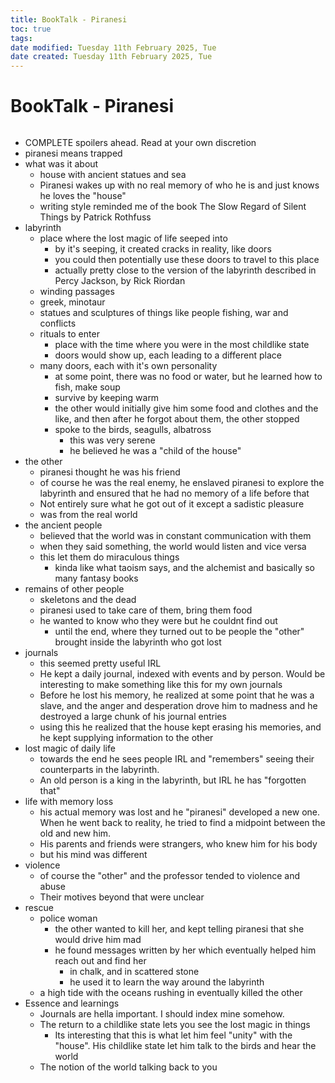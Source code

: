 ```yaml
---
title: BookTalk - Piranesi
toc: true
tags: 
date modified: Tuesday 11th February 2025, Tue
date created: Tuesday 11th February 2025, Tue
---
```


# BookTalk - Piranesi
```toc
```
- COMPLETE spoilers ahead. Read at your own discretion
- piranesi means trapped
- what was it about
	- house with ancient statues and sea
	- Piranesi wakes up with no real memory of who he is and just knows he loves the "house"
	- writing style reminded me of the book The Slow Regard of Silent Things by Patrick Rothfuss
- labyrinth
	- place where the lost magic of life seeped into
		- by it's seeping, it created cracks in reality, like doors
		- you could then potentially use these doors to travel to this place
		- actually pretty close to the version of the labyrinth described in Percy Jackson, by Rick Riordan
	- winding passages
	- greek, minotaur
	- statues and sculptures of things like people fishing, war and conflicts
	- rituals to enter
		- place with the time where you were in the most childlike state
		- doors would show up, each leading to a different place
	- many doors, each with it's own personality
		- at some point, there was no food or water, but he learned how to fish, make soup
		- survive by keeping warm
		- the other would initially give him some food and clothes and the like, and then after he forgot about them, the other stopped
		- spoke to the birds, seagulls, albatross
			- this was very serene
			- he believed he was a "child of the house"
- the other
	- piranesi thought he was his friend
	- of course he was the real enemy, he enslaved piranesi to explore the labyrinth and ensured that he had no memory of a life before that
	- Not entirely sure what he got out of it except a sadistic pleasure
	- was from the real world
- the ancient people
	- believed that the world was in constant communication with them
	- when they said something, the world would listen and vice versa
	- this let them do miraculous things
		- kinda like what taoism says, and the alchemist and basically so many fantasy books
- remains of other people
	- skeletons and the dead
	- piranesi used to take care of them, bring them food
	- he wanted to know who they were but he couldnt find out
		- until the end, where they turned out to be people the "other" brought inside the labyrinth who got lost
- journals
	- this seemed pretty useful IRL
	- He kept a daily journal, indexed with events and by person. Would be interesting to make something like this for my own journals
	- Before he lost his memory, he realized at some point that he was a slave, and the anger and desperation drove him to madness and he destroyed a large chunk of his journal entries
	- using this he realized that the house kept erasing his memories, and he kept supplying information to the other
- lost magic of daily life
	- towards the end he sees people IRL and "remembers" seeing their counterparts in the labyrinth.
	- An old person is a king in the labyrinth, but IRL he has "forgotten that"
- life with memory loss
	- his actual memory was lost and he "piranesi" developed a new one. When he went back to reality, he tried to find a midpoint between the old and new him.
	- His parents and friends were strangers, who knew him for his body
	- but his mind was different
- violence
	- of course the "other" and the professor tended to violence and abuse
	- Their motives beyond that were unclear
- rescue
	- police woman
		- the other wanted to kill her, and kept telling piranesi that she would drive him mad
		- he found messages written by her which eventually helped him reach out and find her
			- in chalk, and in scattered stone
			- he used it to learn the way around the labyrinth
	- a high tide with the oceans rushing in eventually killed the other
- Essence and learnings
	- Journals are hella important. I should index mine somehow.
	- The return to a childlike state lets you see the lost magic in things
		- Its interesting that this is what let him feel "unity" with the "house". His childlike state let him talk to the birds and hear the world
	- The notion of the world talking back to you